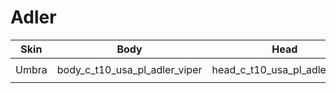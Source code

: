 # Adler

| Skin | Body | Head | Arms
| :--: | :--: | :--: | :--: |
| | | |
| Umbra | body_c_t10_usa_pl_adler_viper | head_c_t10_usa_pl_adler_viper | vm_c_t10_usa_pl_adler_viper |
| | | |
